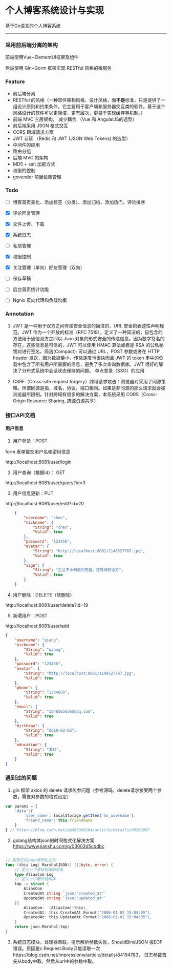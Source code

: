 # 个人博客系统设计与实现
基于Go语言的个人博客系统

------

### 采用前后端分离的架构

前端使用Vue+ElementUI框架及组件

后端使用 Gin+Gorm 框架实现 RESTful 风格的微服务



### Feature 

- 前后端分离
- RESTful 的风格（一种软件架构风格、设计风格，而**不是**标准，只是提供了一组设计原则和约束条件。它主要用于客户端和服务器交互类的软件。基于这个风格设计的软件可以更简洁，更有层次，更易于实现缓存等机制。）
- 前端 MVC 三层架构， 减少耦合 （Vue 和 AngularJS的选型）
- 前后端采用 JSON 格式交互
- CORS 跨域请求方案
- JWT 认证 （Redis 和 JWT (JSON Web Tokens) 的选型）
- 中间件的应用
- 路由分组
- 后端 MVC 的架构
- MD5 + salt 加密方式
- 权限的控制
- govendor  项目依赖管理



### Todo

- [ ] 博客首页美化、添加标签（分类）、添加归档、添加热门、评论排序

- [x] 评论回复管理

- [x] 文件上传、下载

- [x] 系统日志

- [ ] 私信管理

- [x] 权限控制

- [x] 关注管理（单向）好友管理（双向）

- [ ] 保存草稿

- [ ] 后台首页统计功能

- [ ] Ngnix 反向代理和负载均衡

  



### Annotation

1. JWT 是一种用于双方之间传递安全信息的简洁的、URL 安全的表述性声明规范。JWT 作为一个开放的标准（RFC 7519），定义了一种简洁的，自包含的方法用于通信双方之间以 Json 对象的形式安全的传递信息。因为数字签名的存在，这些信息是可信的，JWT 可以使用 HMAC 算法或者是 RSA 的公私秘钥对进行签名。简洁(Compact): 可以通过 URL，POST 参数或者在 HTTP header 发送，因为数据量小，传输速度也很快而且 JWT 的 token 串中的负载中包含了所有用户所需要的信息，避免了多次查询数据库。JWT 很好的解决了分布式系统中会话状态保持的问题。 单点登录（SSO）的应用

2.  CSRF（Cross-site request forgery）跨域请求攻击：浏览器对采用了同源策略，所谓同源是指，域名，协议，端口相同。如果是非同源的那么请求就会被浏览器所限制。针对跨域有很多的解决方案，本系统采用 CORS（Cross-Origin Resource Sharing, 跨源资源共享）



### 接口API文档

#### 用户信息

1. 用户登录：POST 

form 表单提交用户名和密码信息

http://localhost:8081/user/login 



2. 用户查询（根据id）： GET

http://localhost:8081/user/query?id=3 



3. 用户信息更新：PUT

http://localhost:8081/user/edit?id=20 

```json
	{
        "username": "chen",
        "nickname": {
            "String": "chen",
            "Valid": true
        },
        "password": "123456",
        "avatar": {
            "String": "http://localhost:8081/1148527767.jpg",
            "Valid": true
        },
        "sign": {
            "String": "生活不止眼前的苟且，还有诗和远方",
            "Valid": true
        }
    }
```



4. 用户删除：DELETE（软删除）

http://localhost:8081/user/delete?id=19 



5. 新增用户：POST

http://localhost:8081/user/add 

```json
{
    "username": "qiang",
    "nickname": {
        "String": "qiang",
        "Valid": true
    },
    "password": "123456",
    "avatar": {
        "String": "http://localhost:8081/1148527767.jpg",
        "Valid": true
    },
    "phone": {
        "String": "1234658",
        "Valid": true
    },
    "email": {
        "String": "15465656565@qq.com",
        "Valid": true
    },
    "birthday": {
        "String": "2010-02-02",
        "Valid": true
    },
    "education": {
        "String": "本科",
        "Valid": true
    }
}
```





### 遇到过的问题

1. gin 框架 axios 的 delete 请求传参问题（参考源码，delete请求接受两个参数，需要对参数的格式设定）

```javascript
var params = {
	'data':{
		'user_name': localStorage.getItem('ms_username'),
		'friend_name': this.friendName
    }
} // https://blog.csdn.net/qq383366204/article/details/80268007
```

2. golang结构体json的时间格式化解决方案 <https://www.jianshu.com/p/03003d5cbdbc>

```go

// 实现它的json序列化方法
func (this Log) MarshalJSON() ([]byte, error) {
	// 定义一个该结构体的别名
	type AliasCom Log
	// 定义一个新的结构体
	tmp := struct {
		AliasCom
		CreatedAt string `json:"created_at"`
		UpdatedAt string `json:"updated_at"`
	}{
		AliasCom:  (AliasCom)(this),
		CreatedAt: this.CreatedAt.Format("2006-01-02 15:04:05"),
		UpdatedAt: this.UpdatedAt.Format("2006-01-02 15:04:05"),
	}
	return json.Marshal(tmp)
}
```

3. 系统日志模块，处理器串联，提示解析参数失败，ShouldBindJSON 报EOF错误。原因是c.Request.Body只能读取一次https://blog.csdn.net/impressionw/article/details/84194783， 日志参数首先从body中取，然后从url中的参数中取。

